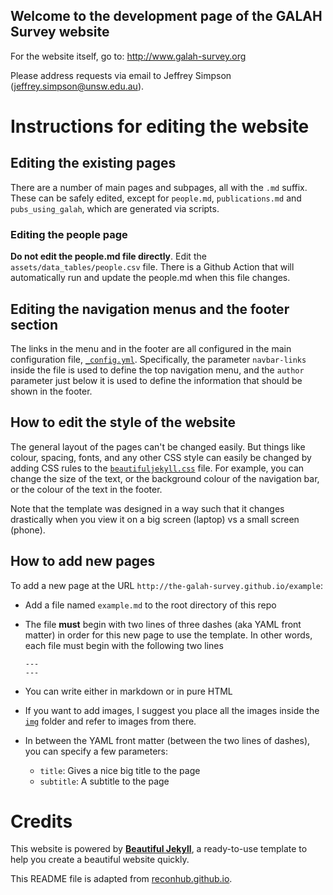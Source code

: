 ## Welcome to the development page of the GALAH Survey website

For the website itself, go to: http://www.galah-survey.org

Please address requests via email to Jeffrey Simpson ([jeffrey.simpson@unsw.edu.au](jeffrey.simpson@unsw.edu.au)).

# Instructions for editing the website

## Editing the existing pages

There are a number of main pages and subpages, all with the `.md` suffix. These can be safely edited, except for `people.md`, `publications.md` and `pubs_using_galah`, which are generated via scripts.

### Editing the people page
**Do not edit the people.md file directly**. Edit the `assets/data_tables/people.csv` file. There is a Github Action that will automatically run and update the people.md when this file changes.

## Editing the navigation menus and the footer section

The links in the menu and in the footer are all configured in the main configuration file, [`_config.yml`](./_config.yml). Specifically, the parameter `navbar-links` inside the file is used to define the top navigation menu, and the `author` parameter just below it is used to define the information that should be shown in the footer.

## How to edit the style of the website

The general layout of the pages can't be changed easily.  But things like colour, spacing, fonts, and any other CSS style can easily be changed by adding CSS rules to the [`beautifuljekyll.css`](assets/css/beautifuljekyll.csss) file. For example, you can change the size of the text, or the background colour of the navigation bar, or the colour of the text in the footer.

Note that the template was designed in a way such that it changes drastically when you view it on a big screen (laptop) vs a small screen (phone).

## How to add new pages

To add a new page at the URL `http://the-galah-survey.github.io/example`:

- Add a file named `example.md` to the root directory of this repo
- The file **must** begin with two lines of three dashes (aka YAML front matter) in order for this new page to use the template. In other words, each file must begin with the following two lines

    ```
    ---
    ---
    ```
- You can write either in markdown or in pure HTML
- If you want to add images, I suggest you place all the images inside the [`img`](./img) folder and refer to images from there.
- In between the YAML front matter (between the two lines of dashes), you can specify a few parameters:
  - `title`: Gives a nice big title to the page
  - `subtitle`: A subtitle to the page

# Credits

This website is powered by **[Beautiful Jekyll](https://beautifuljekyll.com)**, a ready-to-use template to help you create a beautiful website quickly.

This README file is adapted from [reconhub.github.io](https://github.com/reconhub/reconhub.github.io). 
